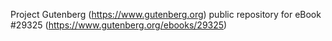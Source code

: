 Project Gutenberg (https://www.gutenberg.org) public repository for eBook #29325 (https://www.gutenberg.org/ebooks/29325)
